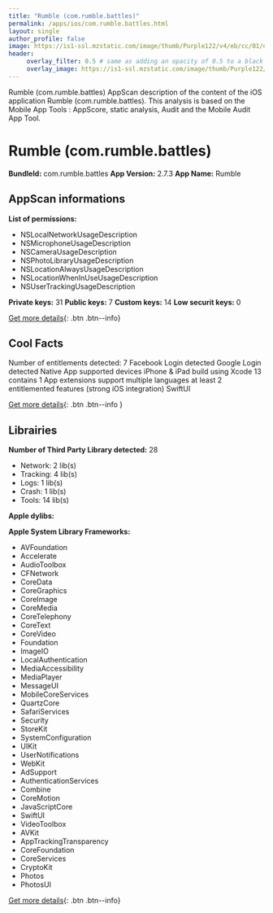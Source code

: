 ```yaml
---
title: "Rumble (com.rumble.battles)"
permalink: /apps/ios/com.rumble.battles.html
layout: single
author_profile: false
image: https://is1-ssl.mzstatic.com/image/thumb/Purple122/v4/eb/cc/01/ebcc0159-6034-3458-620f-91e3f7c47d45/AppIcon-0-1x_U007emarketing-0-7-0-85-220.png/512x512bb.jpg
header: 
     overlay_filter: 0.5 # same as adding an opacity of 0.5 to a black background
     overlay_image: https://is1-ssl.mzstatic.com/image/thumb/Purple122/v4/eb/cc/01/ebcc0159-6034-3458-620f-91e3f7c47d45/AppIcon-0-1x_U007emarketing-0-7-0-85-220.png/512x512bb.jpg
---
```

Rumble (com.rumble.battles) AppScan description of the content of the iOS application Rumble (com.rumble.battles). This analysis is based on the Mobile App Tools : AppScore, static analysis, Audit and the Mobile Audit App Tool.

# Rumble (com.rumble.battles)

**BundleId:** com.rumble.battles
**App Version:** 2.7.3
**App Name:** Rumble


## AppScan informations 

**List of permissions:** 
- NSLocalNetworkUsageDescription
- NSMicrophoneUsageDescription
- NSCameraUsageDescription
- NSPhotoLibraryUsageDescription
- NSLocationAlwaysUsageDescription
- NSLocationWhenInUseUsageDescription
- NSUserTrackingUsageDescription
  
  
**Private keys:** 31
**Public keys:** 7
**Custom keys:** 14
**Low securit keys:** 0
  
[Get more details](/pricing.html){: .btn .btn--info}

## Cool Facts

Number of entitlements detected: 7
Facebook Login detected
Google Login detected
Native App
supported devices iPhone & iPad
build using Xcode 13
contains 1 App extensions
support multiple languages
at least 2 entitlemented features (strong iOS integration)
SwiftUI
  
[Get more details](/pricing.html){: .btn .btn--info }

## Librairies 
**Number of Third Party Library detected:** 28
- Network: 2 lib(s)
- Tracking: 4 lib(s)
- Logs: 1 lib(s)
- Crash: 1 lib(s)
- Tools: 14 lib(s)


**Apple dylibs:**


**Apple System Library Frameworks:**
- AVFoundation
- Accelerate
- AudioToolbox
- CFNetwork
- CoreData
- CoreGraphics
- CoreImage
- CoreMedia
- CoreTelephony
- CoreText
- CoreVideo
- Foundation
- ImageIO
- LocalAuthentication
- MediaAccessibility
- MediaPlayer
- MessageUI
- MobileCoreServices
- QuartzCore
- SafariServices
- Security
- StoreKit
- SystemConfiguration
- UIKit
- UserNotifications
- WebKit
- AdSupport
- AuthenticationServices
- Combine
- CoreMotion
- JavaScriptCore
- SwiftUI
- VideoToolbox
- AVKit
- AppTrackingTransparency
- CoreFoundation
- CoreServices
- CryptoKit
- Photos
- PhotosUI


  
[Get more details](/pricing.html){: .btn .btn--info}

